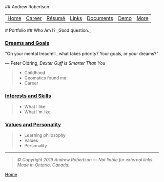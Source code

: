 <head>
	<link rel="stylesheet" href="../Style.css">
	<title>Andrew Robertson – Who Am I?</title>
</head>
## Andrew Robertson
<table>
<tr>
	<td><a href="../index.html">Home</a> <b></b></td>
	<td><a href="../xp.html">Career</a> <b></b></td>
	<td><a href="../resume.html">Résumé</a> <b></b></td>
	<td><a href="../text.html">Links</a> <b></b></td>
	<td><a href="../download.html">Documents</a> <b></b></td>
	<td><a href="../demo/index.html">Demo</a> <b></b></td>
	<td><a href="../map.html">More</a> </td>
</tr>
</table>
# Portfolio
## Who Am I?
_Good question._

### [Dreams and Goals](dreamsorgoals.html)


"On your mental treadmill, what takes priority? Your goals, or your dreams?"

― Peter Oldring, _Dexter Guff is Smarter Than You_
> - Childhood
> - Geomatics found me
> - Career

### [Interests and Skills](interest.html)
> - What I like
> - What I'm like

### [Values and Personality](val.html)
> - Learning philosophy
> - Values
> - Personality

***
> _© Copyright 2019 Andrew Robertson — Not liable for external links. Made in Ontario, Canada._

[Home](../index.html)